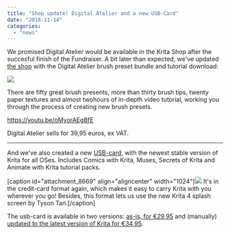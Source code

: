 ```yaml
---
title: "Shop update! Digital Atelier and a new USB-Card"
date: "2018-11-14"
categories: 
  - "news"
---
```


We promised Digital Atelier would be available in the Krita Shop after the succesful finish of the Fundraiser. A bit later than expected, we've updated [the shop](/support-us/shop/) with the Digital Atelier brush preset bundle and tutorial download:

[![](../images/promo-screen-02-1024x336.png)](https://gumroad.com/products/sFbEb)

There are fifty great brush presents, more than thirty brush tips, twenty paper textures and almost twohours of in-depth video tutorial, working you through the process of creating new brush presets.

https://youtu.be/oMyorAEgBfE

Digital Atelier sells for 39,95 euros, ex VAT.

* * *

And we've also created a new [USB-card](https://gumroad.com/products/qQmZf), with the newest stable version of Krita for all OSes. Includes Comics with Krita, Muses, Secrets of Krita and Animate with Krita tutorial packs.

\[caption id="attachment\_8669" align="aligncenter" width="1024"\][![](../images/usbcard-1024x534.jpg)](https://gumroad.com/products/qQmZf) It's in the credit-card format again, which makes it easy to carry Krita with you wherever you go! Besides, this format lets us use the new Krita 4 splash screen by Tyson Tan.\[/caption\]

The usb-card is available in two versions: [as-is, for €29,95](https://gumroad.com/products/thwPJ) and (manually) [updated to the latest version of Krita for €34,95](https://gumroad.com/products/qQmZf/).
